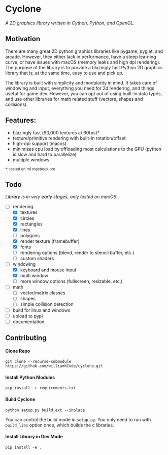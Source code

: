 # Cyclone
_A 2D graphics library written in Cython, Python, and OpenGL._

## Motivation
There are many great 2D python graphics libraries like pygame, pyglet, and arcade. However, they either lack in performance, have a steep learning curve, or have issues with macOS (memory leaks and high dpi rendering).
The purpose of the library is to provide a blazingly fast Python 2D graphics library that is, at the same time, easy to use and pick up. 

The library is built with simplicity and modularity in mind. It takes care of windowing and input, everything you need for 2d rendering, and things useful for game dev. However, you can opt out of using built-in data types, and use other libraries for math related stuff (vectors, shapes and collisions).

## Features: 
- blazingly fast (90,000 textures at 60fps)*
- texture/primitive rendering with built-in rotation/offset
- high-dpi support (macos)
- minimizes cpu load by offloading most calculations to the GPU (python is slow and hard to parallelize)
- multiple windows

<sub>*: tested on m1 macbook pro

## Todo
_Library is in very early stages, only tested on macOS_
- [ ] rendering
  - [x] textures
  - [x] circles
  - [x] rectangles
  - [x] lines
  - [ ] polygons
  - [x] render texture (framebuffer)
  - [x] fonts
  - [ ] rendering options (blend, render to stencil buffer, etc.)
  - [ ] custom shaders
- [ ] windowing
  - [x] keyboard and mouse input
  - [x] multi window
  - [ ] more window options (fullscreen, resizable, etc.)
- [ ] math
  - [ ] vector/matrix classes
  - [ ] shapes
  - [ ] simple collision detection
- [ ] build for linux and windows
- [ ] upload to pypi
- [ ] documentation

## Contributing

#### Clone Repo
```
git clone --recurse-submodule https://github.com/williamhCode/cyclone.git
```

#### Install Python Modules
```
pip install -r requirements.txt
```

#### Build Cyclone
```
python setup.py build_ext --inplace
```
You can control the build mode in `setup.py`. You only need to run with `build_libs` option once, which builds the c libraries.

#### Install Library in Dev Mode
```
pip install -e .
```
